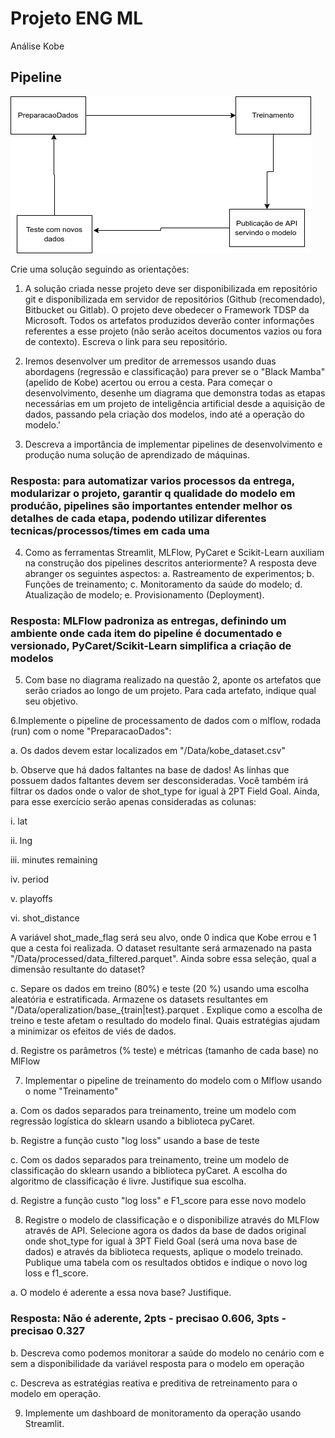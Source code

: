 # Projeto ENG ML
Análise Kobe

## Pipeline
![Screenshot](pipeline.png)

Crie uma solução seguindo as orientações:

1. A solução criada nesse projeto deve ser disponibilizada em repositório git e disponibilizada em servidor de repositórios (Github (recomendado), Bitbucket ou Gitlab). O projeto deve obedecer o Framework TDSP da Microsoft. Todos os artefatos produzidos deverão conter informações referentes a esse projeto (não serão aceitos documentos vazios ou fora de contexto). Escreva o link para seu repositório. 

2. Iremos desenvolver um preditor de arremessos usando duas abordagens (regressão e classificação) para prever se o "Black Mamba" (apelido de Kobe) acertou ou errou a cesta.
Para começar o desenvolvimento, desenhe um diagrama que demonstra todas as etapas necessárias em um projeto de inteligência artificial desde a aquisição de dados, passando pela criação dos modelos, indo até a operação do modelo.'

3. Descreva a importância de implementar pipelines de desenvolvimento e produção numa solução de aprendizado de máquinas. 
### Resposta: para automatizar varios processos da entrega, modularizar o projeto, garantir q qualidade do modelo em produćão, pipelines são importantes entender melhor os detalhes de cada etapa, podendo utilizar diferentes tecnicas/processos/times em cada uma  

4. Como as ferramentas Streamlit, MLFlow, PyCaret e Scikit-Learn auxiliam na construção dos pipelines descritos anteriormente? A resposta deve abranger os seguintes aspectos:
    a. Rastreamento de experimentos;
    b. Funções de treinamento;
    c. Monitoramento da saúde do modelo;
    d. Atualização de modelo;
    e. Provisionamento (Deployment).
   
### Resposta: MLFlow padroniza as entregas, definindo um ambiente onde cada item do pipeline é documentado e versionado, PyCaret/Scikit-Learn simplifica a criação de modelos



5. Com base no diagrama realizado na questão 2, aponte os artefatos que serão criados ao longo de um projeto. Para cada artefato, indique qual seu objetivo.

6.Implemente o pipeline de processamento de dados com o mlflow, rodada (run) com o nome "PreparacaoDados":

a. Os dados devem estar localizados em "/Data/kobe_dataset.csv"

b. Observe que há dados faltantes na base de dados! As linhas que possuem dados faltantes devem ser desconsideradas. Você também irá filtrar os dados onde o valor de shot_type for igual à 2PT Field Goal. Ainda, para esse exercício serão apenas consideradas as colunas: 

i. lat

ii. lng

iii. minutes remaining

iv. period

v. playoffs

vi. shot_distance



A variável shot_made_flag será seu alvo, onde 0 indica que Kobe errou e 1 que a cesta foi realizada. O dataset resultante será armazenado na pasta "/Data/processed/data_filtered.parquet". Ainda sobre essa seleção, qual a dimensão resultante do dataset?

c. Separe os dados em treino (80%) e teste (20 %) usando uma escolha aleatória e estratificada. Armazene os datasets resultantes em "/Data/operalization/base_{train|test}.parquet . Explique como a escolha de treino e teste afetam o resultado do modelo final. Quais estratégias ajudam a minimizar os efeitos de viés de dados.

d. Registre os parâmetros (% teste) e métricas (tamanho de cada base) no MlFlow

7. Implementar o pipeline de treinamento do modelo com o Mlflow usando o nome "Treinamento"

a. Com os dados separados para treinamento, treine um modelo com regressão logística do sklearn usando a biblioteca pyCaret.

b. Registre a função custo "log loss" usando a base de teste

c. Com os dados separados para treinamento, treine um modelo de classificação do sklearn usando a biblioteca pyCaret. A escolha do algoritmo de classificação é livre. Justifique sua escolha.

d. Registre a função custo "log loss" e F1_score para esse novo modelo

8. Registre o modelo de classificação e o disponibilize através do MLFlow através de API. Selecione agora os dados da base de dados original onde shot_type for igual à 3PT Field Goal (será uma nova base de dados) e através da biblioteca requests, aplique o modelo treinado. Publique uma tabela com os resultados obtidos e indique o novo log loss e f1_score.

a. O modelo é aderente a essa nova base? Justifique.
### Resposta: Não é aderente, 2pts - precisao	0.606, 3pts - precisao	0.327

b. Descreva como podemos monitorar a saúde do modelo no cenário com e sem a disponibilidade da variável resposta para o modelo em operação

 c. Descreva as estratégias reativa e preditiva de retreinamento para o modelo em operação.

9. Implemente um dashboard de monitoramento da operação usando Streamlit.